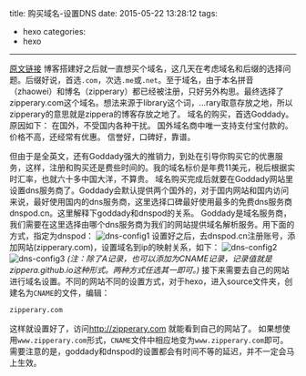 title: 购买域名-设置DNS
date: 2015-05-22 13:28:12
tags:
- hexo
categories:
- hexo
---
[原文链接](http://zipperary.com/2013/05/27/domain-name-and-dns/)
博客搭建好之后就一直想买个域名，这几天在考虑域名和后缀的选择问题。后缀好说，首选``.com``，次选``.me``或``.net``。至于域名，由于本名拼音（zhaowei）和博名（zipperary）都已经被注册，只好另外构思。最终选择了zipperary.com这个域名。想法来源于library这个词，...rary取意存放之地，所以zipperary的意思就是zippera的博客存放之地了。
域名的购买，首选Goddady。原因如下：
在国外，不受国内各种干扰。
国外域名商中唯一支持支付宝付款的。
价格不高，还经常有优惠。
信誉好，口碑好，靠谱。

但由于是全英文，还有Goddady强大的推销力，到处在引导你购买它的优惠服务，这样，注册和购买还是费些时间的。我的域名标价是年费11美元，税后根据实时汇率，也就六十多中国大洋，不算贵。
域名购买完成后就要在Goddady网站里设置dns服务商了。Goddady会默认提供两个国外的，对于国内网站和国内访问来说，最好使用国内的dns服务商，这里选择口碑最好使用最多的免费dns服务商dnspod.cn。这里解释下goddady和dnspod的关系。
Goddady是域名服务商，我们需要在这里选择由哪个dns服务商为我们的网站提供域名解析服务。用下面的方式，指定为dnspod：
![dns-config1](http://ww4.sinaimg.cn/large/5e8cb366jw1e538mz2fwaj20m60c8dhg.jpg)
设置好之后，去dnspod.cn注册账号，添加网站(zipperary.com)，设置域名到ip的映射关系，如下：
![dns-config2](http://ww3.sinaimg.cn/large/5e8cb366jw1e538pcdcxtj20tt0at75b.jpg)
![dns-config3](http://ww2.sinaimg.cn/large/5e8cb366jw1e538q78xoqj20st0aowfq.jpg)
*(注：除了A记录，也可以添加为CNAME记录，记录值就是zippera.github.io这种形式。两种方式任选其一即可。)*
接下来需要去自己的网站进行域名设置。不同的网站不同的设置方式，对于hexo，进入source文件夹，创建名为``CNAME``的文件，编辑：
```bash
zipperary.com
```
这样就设置好了，访问<http://zipperary.com> 就能看到自己的网站了。
如果想使用``www.zipperary.com``形式，``CNAME``文件中相应地变为``www.zipperary.com``即可。
需要注意的是，goddady和dnspod的设置都会有时间不等的延迟，并不一定会马上生效。